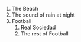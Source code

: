 1. The Beach
2. The sound of rain at night
3. Football
   1. Real Sociedad
   2. The rest of Football
